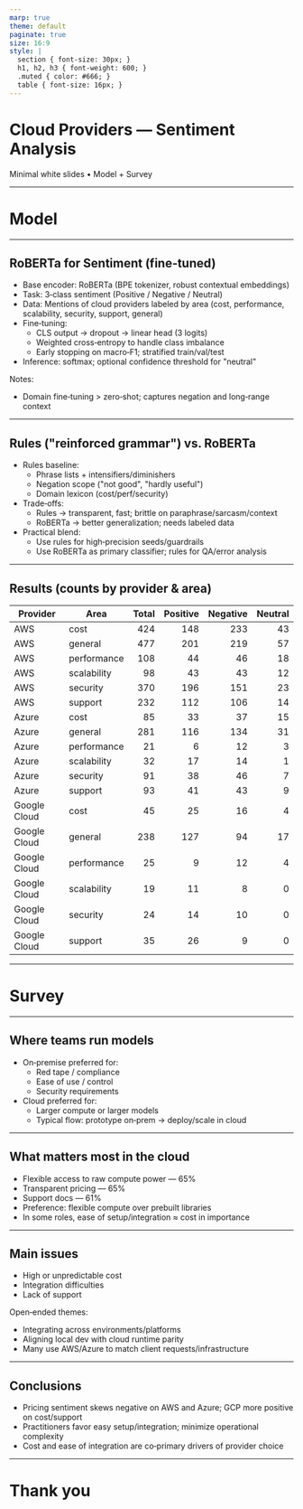 ```yaml
---
marp: true
theme: default
paginate: true
size: 16:9
style: |
  section { font-size: 30px; }
  h1, h2, h3 { font-weight: 600; }
  .muted { color: #666; }
  table { font-size: 16px; }
---
```


# Cloud Providers — Sentiment Analysis

Minimal white slides • Model + Survey

---

<!-- _class: lead -->
# Model

---

## RoBERTa for Sentiment (fine‑tuned)

- Base encoder: RoBERTa (BPE tokenizer, robust contextual embeddings)
- Task: 3‑class sentiment (Positive / Negative / Neutral)
- Data: Mentions of cloud providers labeled by area (cost, performance, scalability, security, support, general)
- Fine‑tuning:
  - CLS output → dropout → linear head (3 logits)
  - Weighted cross‑entropy to handle class imbalance
  - Early stopping on macro‑F1; stratified train/val/test
- Inference: softmax; optional confidence threshold for "neutral"

Notes:
- Domain fine‑tuning > zero‑shot; captures negation and long‑range context

---

## Rules ("reinforced grammar") vs. RoBERTa

- Rules baseline:
  - Phrase lists + intensifiers/diminishers
  - Negation scope ("not good", "hardly useful")
  - Domain lexicon (cost/perf/security)
- Trade‑offs:
  - Rules → transparent, fast; brittle on paraphrase/sarcasm/context
  - RoBERTa → better generalization; needs labeled data
- Practical blend:
  - Use rules for high‑precision seeds/guardrails
  - Use RoBERTa as primary classifier; rules for QA/error analysis

---

## Results (counts by provider & area)

| Provider      | Area        | Total | Positive | Negative | Neutral |
|---------------|-------------|------:|---------:|---------:|--------:|
| AWS           | cost        | 424   | 148      | 233      | 43      |
| AWS           | general     | 477   | 201      | 219      | 57      |
| AWS           | performance | 108   | 44       | 46       | 18      |
| AWS           | scalability | 98    | 43       | 43       | 12      |
| AWS           | security    | 370   | 196      | 151      | 23      |
| AWS           | support     | 232   | 112      | 106      | 14      |
| Azure         | cost        | 85    | 33       | 37       | 15      |
| Azure         | general     | 281   | 116      | 134      | 31      |
| Azure         | performance | 21    | 6        | 12       | 3       |
| Azure         | scalability | 32    | 17       | 14       | 1       |
| Azure         | security    | 91    | 38       | 46       | 7       |
| Azure         | support     | 93    | 41       | 43       | 9       |
| Google Cloud  | cost        | 45    | 25       | 16       | 4       |
| Google Cloud  | general     | 238   | 127      | 94       | 17      |
| Google Cloud  | performance | 25    | 9        | 12       | 4       |
| Google Cloud  | scalability | 19    | 11       | 8        | 0       |
| Google Cloud  | security    | 24    | 14       | 10       | 0       |
| Google Cloud  | support     | 35    | 26       | 9        | 0       |

---

<!-- _class: lead -->
# Survey

---

## Where teams run models

- On‑premise preferred for:
  - Red tape / compliance
  - Ease of use / control
  - Security requirements
- Cloud preferred for:
  - Larger compute or larger models
  - Typical flow: prototype on‑prem → deploy/scale in cloud

---

## What matters most in the cloud

- Flexible access to raw compute power — 65%
- Transparent pricing — 65%
- Support docs — 61%
- Preference: flexible compute over prebuilt libraries
- In some roles, ease of setup/integration ≈ cost in importance

---

## Main issues

- High or unpredictable cost
- Integration difficulties
- Lack of support

Open‑ended themes:
- Integrating across environments/platforms
- Aligning local dev with cloud runtime parity
- Many use AWS/Azure to match client requests/infrastructure

---

## Conclusions

- Pricing sentiment skews negative on AWS and Azure; GCP more positive on cost/support
- Practitioners favor easy setup/integration; minimize operational complexity
- Cost and ease of integration are co‑primary drivers of provider choice

---

# Thank you